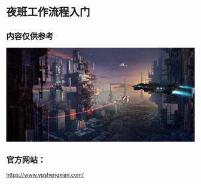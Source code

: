 # 夜班工作流程入门 <!-- {docsify-ignore-all} -->

## 内容仅供参考

![](./resources/pic/about/未来1.png)



## 官方网站：

https://www.ypshengxian.com/
